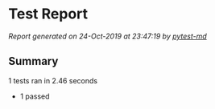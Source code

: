 # Test Report

*Report generated on 24-Oct-2019 at 23:47:19 by [pytest-md]*

[pytest-md]: https://github.com/hackebrot/pytest-md

## Summary

1 tests ran in 2.46 seconds

- 1 passed
